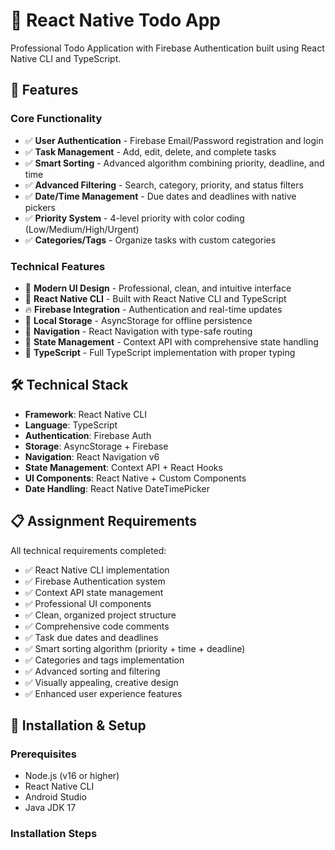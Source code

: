 # 📱 React Native Todo App

Professional Todo Application with Firebase Authentication built using React Native CLI and TypeScript.

## 🌟 Features

### Core Functionality
- ✅ **User Authentication** - Firebase Email/Password registration and login
- ✅ **Task Management** - Add, edit, delete, and complete tasks
- ✅ **Smart Sorting** - Advanced algorithm combining priority, deadline, and time
- ✅ **Advanced Filtering** - Search, category, priority, and status filters
- ✅ **Date/Time Management** - Due dates and deadlines with native pickers
- ✅ **Priority System** - 4-level priority with color coding (Low/Medium/High/Urgent)
- ✅ **Categories/Tags** - Organize tasks with custom categories

### Technical Features
- 🎨 **Modern UI Design** - Professional, clean, and intuitive interface
- 📱 **React Native CLI** - Built with React Native CLI and TypeScript
- 🔥 **Firebase Integration** - Authentication and real-time updates
- 💾 **Local Storage** - AsyncStorage for offline persistence
- 🧭 **Navigation** - React Navigation with type-safe routing
- 🎯 **State Management** - Context API with comprehensive state handling
- 📝 **TypeScript** - Full TypeScript implementation with proper typing

## 🛠 Technical Stack

- **Framework**: React Native CLI
- **Language**: TypeScript
- **Authentication**: Firebase Auth
- **Storage**: AsyncStorage + Firebase
- **Navigation**: React Navigation v6
- **State Management**: Context API + React Hooks
- **UI Components**: React Native + Custom Components
- **Date Handling**: React Native DateTimePicker

## 📋 Assignment Requirements

All technical requirements completed:
- ✅ React Native CLI implementation
- ✅ Firebase Authentication system
- ✅ Context API state management
- ✅ Professional UI components
- ✅ Clean, organized project structure
- ✅ Comprehensive code comments
- ✅ Task due dates and deadlines
- ✅ Smart sorting algorithm (priority + time + deadline)
- ✅ Categories and tags implementation
- ✅ Advanced sorting and filtering
- ✅ Visually appealing, creative design
- ✅ Enhanced user experience features

## 🚀 Installation & Setup

### Prerequisites
- Node.js (v16 or higher)
- React Native CLI
- Android Studio
- Java JDK 17

### Installation Steps
